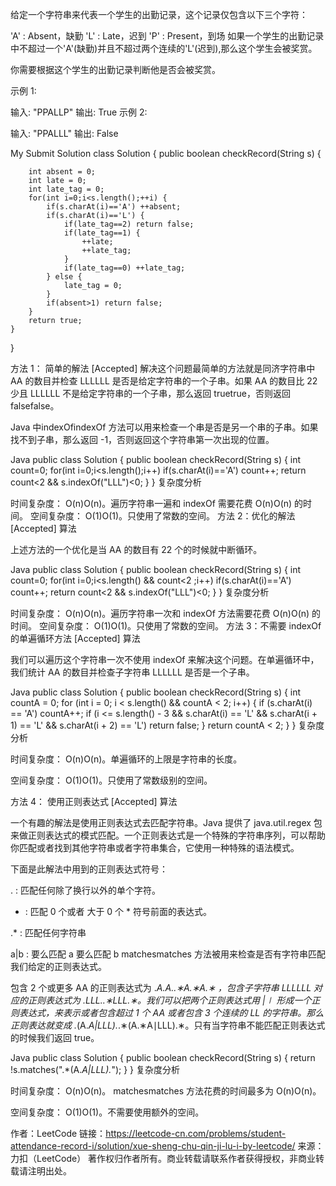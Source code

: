给定一个字符串来代表一个学生的出勤记录，这个记录仅包含以下三个字符：

'A' : Absent，缺勤
'L' : Late，迟到
'P' : Present，到场
如果一个学生的出勤记录中不超过一个'A'(缺勤)并且不超过两个连续的'L'(迟到),那么这个学生会被奖赏。

你需要根据这个学生的出勤记录判断他是否会被奖赏。

示例 1:

输入: "PPALLP"
输出: True
示例 2:

输入: "PPALLL"
输出: False


My Submit Solution
class Solution {
    public boolean checkRecord(String s) {

        int absent = 0;
        int late = 0;
        int late_tag = 0;
        for(int i=0;i<s.length();++i) {
            if(s.charAt(i)=='A') ++absent;
            if(s.charAt(i)=='L') {
                if(late_tag==2) return false;
                if(late_tag==1) {
                    ++late;
                    ++late_tag;
                }
                if(late_tag==0) ++late_tag;
            } else {
                late_tag = 0;
            }
            if(absent>1) return false;
        }
        return true;
    }
}


方法 1： 简单的解法 [Accepted]
解决这个问题最简单的方法就是同济字符串中 AA 的数目并检查 LLLLLL 是否是给定字符串的一个子串。如果 AA 的数目比 22 少且 LLLLLL 不是给定字符串的一个子串，那么返回 truetrue，否则返回 falsefalse。

Java 中indexOfindexOf 方法可以用来检查一个串是否是另一个串的子串。如果找不到子串，那么返回 -1，否则返回这个字符串第一次出现的位置。

Java
public class Solution {
    public boolean checkRecord(String s) {
        int count=0;
        for(int i=0;i<s.length();i++)
            if(s.charAt(i)=='A')
                count++;
        return count<2 && s.indexOf("LLL")<0;
    }
}
复杂度分析

时间复杂度： O(n)O(n)。遍历字符串一遍和 indexOf 需要花费 O(n)O(n) 的时间。
空间复杂度： O(1)O(1)。只使用了常数的空间。
方法 2：优化的解法 [Accepted]
算法

上述方法的一个优化是当 AA 的数目有 22 个的时候就中断循环。

Java
public class Solution {
    public boolean checkRecord(String s) {
        int count=0;
        for(int i=0;i<s.length() && count<2 ;i++)
            if(s.charAt(i)=='A')
                count++;
        return count<2 && s.indexOf("LLL")<0;
    }
}
复杂度分析

时间复杂度： O(n)O(n)。遍历字符串一次和 indexOf 方法需要花费 O(n)O(n) 的时间。
空间复杂度： O(1)O(1)。只使用了常数的空间。
方法 3：不需要 indexOf 的单遍循环方法 [Accepted]
算法

我们可以遍历这个字符串一次不使用 indexOf 来解决这个问题。在单遍循环中，我们统计 AA 的数目并检查子字符串 LLLLLL 是否是一个子串。

Java
public class Solution {
    public boolean checkRecord(String s) {
        int countA = 0;
        for (int i = 0; i < s.length() && countA < 2; i++) {
            if (s.charAt(i) == 'A')
                countA++;
            if (i <= s.length() - 3 && s.charAt(i) == 'L' && s.charAt(i + 1) == 'L' && s.charAt(i + 2) == 'L')
                return false;
        }
        return countA < 2;
    }
}
复杂度分析

时间复杂度： O(n)O(n)。单遍循环的上限是字符串的长度。

空间复杂度： O(1)O(1)。只使用了常数级别的空间。

方法 4： 使用正则表达式 [Accepted]
算法

一个有趣的解法是使用正则表达式去匹配字符串。Java 提供了 java.util.regex 包来做正则表达式的模式匹配。一个正则表达式是一个特殊的字符串序列，可以帮助你匹配或者找到其他字符串或者字符串集合，它使用一种特殊的语法模式。

下面是此解法中用到的正则表达式符号：

. : 匹配任何除了换行以外的单个字符。

* : 匹配 0 个或者 大于 0 个 * 符号前面的表达式。

.* : 匹配任何字符串

a|b : 要么匹配 a 要么匹配 b
matchesmatches 方法被用来检查是否有字符串匹配我们给定的正则表达式。

包含 2 个或更多 AA 的正则表达式为 .*A.*A.*.∗A.∗A.∗ ，包含子字符串 LLLLLL 对应的正则表达式为 .*LLL.*.∗LLL.∗。我们可以把两个正则表达式用 |∣ 形成一个正则表达式，来表示或者包含超过 1 个 AA 或者包含 3 个连续的 LL 的字符串。那么正则表达就变成 .*(A.*A|LLL).*.∗(A.∗A∣LLL).∗。只有当字符串不能匹配正则表达式的时候我们返回 true。

Java
public class Solution {
    public boolean checkRecord(String s) {
        return !s.matches(".*(A.*A|LLL).*");
    }
}
复杂度分析

时间复杂度： O(n)O(n)。 matchesmatches 方法花费的时间最多为 O(n)O(n)。

空间复杂度： O(1)O(1)。不需要使用额外的空间。

作者：LeetCode
链接：https://leetcode-cn.com/problems/student-attendance-record-i/solution/xue-sheng-chu-qin-ji-lu-i-by-leetcode/
来源：力扣（LeetCode）
著作权归作者所有。商业转载请联系作者获得授权，非商业转载请注明出处。